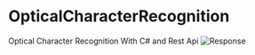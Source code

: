 # OpticalCharacterRecognition
Optical Character Recognition With C# and Rest Api
![Response](https://i.hizliresim.com/SB2vwI.jpg)
